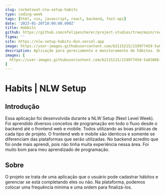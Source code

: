 ```yaml
---
slug: rocketseat-nlw-setup-habits
type: coding-week
tags: [html, css, javascript, react, backend, fast-api]
date: '2023-01-20T10:00:00.000Z'
title: Habbits
github: https://github.com/ofelipescherer/project-studies/tree/main/rocketseat/nlw-setup-habits
figma: ''
site: https://nlw-setup-habits-dun.vercel.app
image: https://user-images.githubusercontent.com/62115215/219977459-5a8388bf-13b3-4010-950d-95b11d5332bd.png
description: Aplicação para gereciamento e monitoramento de hábitos. Desenvolvido durante a NLW Setup da Rocketseat.
images: [
  https://user-images.githubusercontent.com/62115215/219977459-5a8388bf-13b3-4010-950d-95b11d5332bd.png
]
---
```


# Habits | NLW Setup

## Introdução

Essa aplicação foi desenvolvida durante a NLW Setup (Next Level Week). Foi aprendido diversos conceitos de programação em todo o fluxo desde o backend até o frontend web e mobile. Todos utilizando as boas práticas de cada tipo de projeto. O frontend web e mobile são identicos e somente se diferenciam das plataformas que serão utilizadas. No backend acredito que foi onde mais aprendi, pois não tinha muita experiência nessa área. Foi muito bom para meu aprendizado de programação.

## Sobre

O projeto se trata de uma aplicação que o usuário pode cadastrar hábitos e gerenciar se está completando eles ou não. Na plataforma, podemos colocar uma frequência mínima e uma ordem para finalizá-los.
